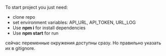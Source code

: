 To start project you just need:
- clone repo
- set environment variables: API_URL, API_TOKEN, URL_LOG 
- Use **npm i** for install dependencies
- Use **npm start** for run 


сейчас переменные окружения доступны сразу. Но правильно указать их в gitignore.